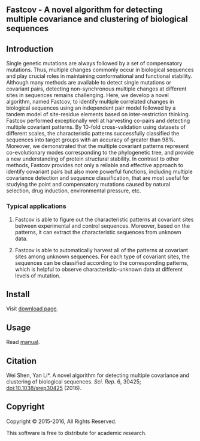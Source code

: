 ## Fastcov - A novel algorithm for detecting multiple covariance and clustering of biological sequences

## Introduction

Single genetic mutations are always followed by a set of compensatory mutations. Thus,
multiple changes commonly occur in biological sequences and play crucial roles in maintaining
conformational and functional stability. Although many methods are available to detect single
mutations or covariant pairs, detecting non-synchronous multiple changes at different sites in
sequences remains challenging. Here, we develop a novel algorithm, named Fastcov, to identify
multiple correlated changes in biological sequences using an independent pair model followed by
a tandem model of site-residue elements based on inter-restriction thinking. Fastcov performed
exceptionally well at harvesting co-pairs and detecting multiple covariant patterns. By 10-fold
cross-validation using datasets of different scales, the characteristic patterns successfully classified
the sequences into target groups with an accuracy of greater than 98%. Moreover, we
demonstrated that the multiple covariant patterns represent co-evolutionary modes corresponding
to the phylogenetic tree, and provide a new understanding of protein structural stability. In contrast
to other methods, Fastcov provides not only a reliable and effective approach to identify covariant
pairs but also more powerful functions, including multiple covariance detection and sequence
classification, that are most useful for studying the point and compensatory mutations caused by
natural selection, drug induction, environmental pressure, etc.

### Typical applications

1. Fastcov is able to figure out the characteristic patterns at covariant sites between experimental and control sequences. Moreover, based on the patterns, it can extract the characteristic sequences from unknown data.

2. Fastcov is able to automatically harvest all of the patterns at covariant sites among unknown sequences. For each type of covariant sites, the sequences can be classified according to the corresponding patterns, which is helpful to observe characteristic-unknown data at different levels of mutation.

## Install

Visit [download page](http://yanlilab.github.io/fastcov/download/).

## Usage

Read [manual](http://yanlilab.github.io/fastcov/manual).

## Citation

Wei Shen, Yan Li\*. 
A novel algorithm for detecting multiple covariance and clustering of biological sequences.
*Sci. Rep*. 6, 30425; [doi:10.1038/srep30425](https://doi.org/10.1038/srep30425) (2016).

## Copyright

Copyright © 2015-2016, All Rights Reserved.

This software is free to distribute for academic research.
